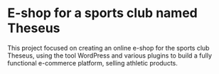 # E-shop for a sports club named Theseus

This project focused on creating an online e-shop for the sports club Theseus,
using the tool WordPress and various plugins to build a fully functional e-commerce platform, selling athletic products.
